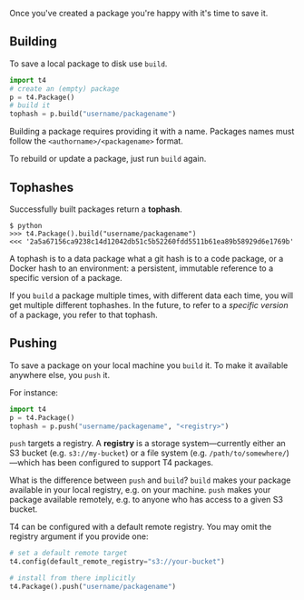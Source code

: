 Once you've created a package you're happy with it's time to save it.

## Building
To save a local package to disk use `build`.

```python
import t4
# create an (empty) package
p = t4.Package()
# build it
tophash = p.build("username/packagename")
```

Building a package requires providing it with a name. Packages names must follow the `<authorname>/<packagename>` format.

To rebuild or update a package, just run `build` again.

## Tophashes
Successfully built packages return a **tophash**.

```
$ python
>>> t4.Package().build("username/packagename")
<<< '2a5a67156ca9238c14d12042db51c5b52260fdd5511b61ea89b58929d6e1769b'
```

A tophash is to a data package what a git hash is to a code package, or a Docker hash to an environment: a persistent, immutable reference to a specific version of a package.

If you `build` a package multiple times, with different data each time, you will get multiple different tophashes. In the future, to refer to a _specific version_ of a package, you refer to that tophash.

## Pushing
To save a package on your local machine you `build` it. To make it available anywhere else, you `push` it.

For instance:

```python
import t4
p = t4.Package()
tophash = p.push("username/packagename", "<registry>")
```

`push` targets a registry. A **registry** is a storage system&mdash;currently either an S3 bucket (e.g. `s3://my-bucket`) or a file system (e.g. `/path/to/somewhere/`)&mdash;which has been configured to support T4 packages.

What is the difference between `push` and `build`? `build` makes your package available in your local registry, e.g. on your machine. `push` makes your package available remotely, e.g. to anyone who has access to a given S3 bucket.

T4 can be configured with a default remote registry. You may omit the registry argument if you provide one:

```python
# set a default remote target
t4.config(default_remote_registry="s3://your-bucket")

# install from there implicitly
t4.Package().push("username/packagename")
```